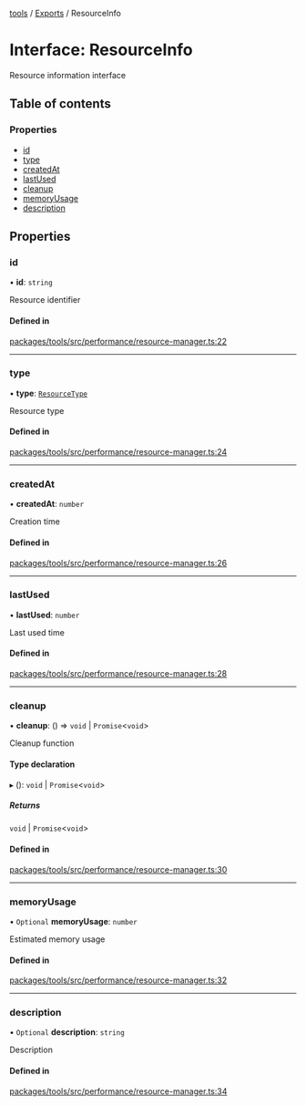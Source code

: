<!-- 
 ⚠️  AUTO-GENERATED FILE - DO NOT EDIT MANUALLY
 This file is automatically generated by scripts/docs-generator.js
 To make changes, edit the source TypeScript files or update the generator script
-->

[tools](../../) / [Exports](../modules) / ResourceInfo

# Interface: ResourceInfo

Resource information interface

## Table of contents

### Properties

- [id](ResourceInfo#id)
- [type](ResourceInfo#type)
- [createdAt](ResourceInfo#createdat)
- [lastUsed](ResourceInfo#lastused)
- [cleanup](ResourceInfo#cleanup)
- [memoryUsage](ResourceInfo#memoryusage)
- [description](ResourceInfo#description)

## Properties

### id

• **id**: `string`

Resource identifier

#### Defined in

[packages/tools/src/performance/resource-manager.ts:22](https://github.com/woojubb/robota/blob/0282eb7aeff4db97bfbe6e7aa549630531948e10/packages/tools/src/performance/resource-manager.ts#L22)

___

### type

• **type**: [`ResourceType`](../modules#resourcetype)

Resource type

#### Defined in

[packages/tools/src/performance/resource-manager.ts:24](https://github.com/woojubb/robota/blob/0282eb7aeff4db97bfbe6e7aa549630531948e10/packages/tools/src/performance/resource-manager.ts#L24)

___

### createdAt

• **createdAt**: `number`

Creation time

#### Defined in

[packages/tools/src/performance/resource-manager.ts:26](https://github.com/woojubb/robota/blob/0282eb7aeff4db97bfbe6e7aa549630531948e10/packages/tools/src/performance/resource-manager.ts#L26)

___

### lastUsed

• **lastUsed**: `number`

Last used time

#### Defined in

[packages/tools/src/performance/resource-manager.ts:28](https://github.com/woojubb/robota/blob/0282eb7aeff4db97bfbe6e7aa549630531948e10/packages/tools/src/performance/resource-manager.ts#L28)

___

### cleanup

• **cleanup**: () => `void` \| `Promise`\<`void`\>

Cleanup function

#### Type declaration

▸ (): `void` \| `Promise`\<`void`\>

##### Returns

`void` \| `Promise`\<`void`\>

#### Defined in

[packages/tools/src/performance/resource-manager.ts:30](https://github.com/woojubb/robota/blob/0282eb7aeff4db97bfbe6e7aa549630531948e10/packages/tools/src/performance/resource-manager.ts#L30)

___

### memoryUsage

• `Optional` **memoryUsage**: `number`

Estimated memory usage

#### Defined in

[packages/tools/src/performance/resource-manager.ts:32](https://github.com/woojubb/robota/blob/0282eb7aeff4db97bfbe6e7aa549630531948e10/packages/tools/src/performance/resource-manager.ts#L32)

___

### description

• `Optional` **description**: `string`

Description

#### Defined in

[packages/tools/src/performance/resource-manager.ts:34](https://github.com/woojubb/robota/blob/0282eb7aeff4db97bfbe6e7aa549630531948e10/packages/tools/src/performance/resource-manager.ts#L34)
